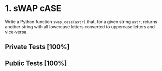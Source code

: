 # 1. sWAP cASE

Write a Python function `swap_case(astr)` that, for a given string `astr`, returns another string with all lowercase letters converted to uppercase letters and vice-versa.



## Private Tests [100%]

## Public Tests [100%]

